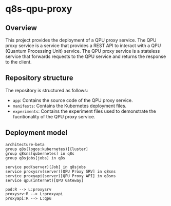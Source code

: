 # q8s-qpu-proxy

## Overview

This project provides the deployment of a QPU proxy service. The QPU proxy service is a service that provides a REST API to interact with a QPU (Quantum Processing Unit) service. The QPU proxy service is a stateless service that forwards requests to the QPU service and returns the response to the client.

## Repository structure

The repository is structured as follows:

- `app`: Contains the source code of the QPU proxy service.
- `manifests`: Contains the Kubernetes deployment files.
- `experiments`: Contains the experiment files used to demonstrate the fucntionality of the QPU proxy service.

## Deployment model

```mermaid
architecture-beta
group q8s(logos:kubernetes)[Cluster]
group q8sns[qubernetes] in q8s
group q8sjobs[jobs] in q8s

service pod(server)[Job] in q8sjobs
service proxysrv(server)[QPU Proxy SRV] in q8sns
service proxyapi(server)[QPU Proxy API] in q8sns
service qpu(internet)[QPU Gateway]

pod:R --> L:proxysrv
proxysrv:R --> L:proxyapi
proxyapi:R --> L:qpu
```
